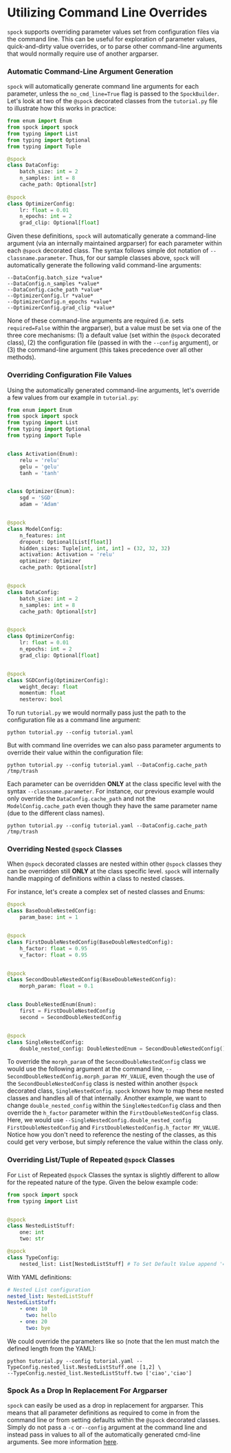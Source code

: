 # Utilizing Command Line Overrides

`spock` supports overriding parameter values set from configuration files via the command line. This can be useful for
exploration of parameter values, quick-and-dirty value overrides, or to parse other command-line arguments that would
normally require use of another argparser.

### Automatic Command-Line Argument Generation

`spock` will automatically generate command line arguments for each parameter, unless the `no_cmd_line=True` flag is 
passed to the `SpockBuilder`. Let's look at two of the `@spock` decorated classes from the `tutorial.py` file to 
illustrate how this works in practice:

```python
from enum import Enum
from spock import spock
from typing import List
from typing import Optional
from typing import Tuple

@spock
class DataConfig:
    batch_size: int = 2
    n_samples: int = 8
    cache_path: Optional[str]
    
@spock
class OptimizerConfig:
    lr: float = 0.01
    n_epochs: int = 2
    grad_clip: Optional[float]
```

Given these definitions, `spock` will automatically generate a command-line argument (via an internally maintained 
argparser) for each parameter within each `@spock` decorated class. The syntax follows simple dot notation 
of `--classname.parameter`. Thus, for our sample classes above, `spock` will automatically generate the following 
valid command-line arguments:

```shell
--DataConfig.batch_size *value*
--DataConfig.n_samples *value*
--DataConfig.cache_path *value*
--OptimizerConfig.lr *value*
--OptimizerConfig.n_epochs *value*
--OptimizerConfig.grad_clip *value*
```

None of these command-line arguments are required (i.e. sets `required=False` within the argparser), but a value must
be set via one of the three core mechanisms: (1) a default value (set within the `@spock` decorated class), (2) the 
configuration file (passed in with the `--config` argument), or (3) the command-line argument (this takes precedence 
over all other methods).

### Overriding Configuration File Values

Using the automatically generated command-line arguments, let's override a few values from our example in `tutorial.py`:

```python
from enum import Enum
from spock import spock
from typing import List
from typing import Optional
from typing import Tuple


class Activation(Enum):
    relu = 'relu'
    gelu = 'gelu'
    tanh = 'tanh'


class Optimizer(Enum):
    sgd = 'SGD'
    adam = 'Adam'


@spock
class ModelConfig:
    n_features: int
    dropout: Optional[List[float]]
    hidden_sizes: Tuple[int, int, int] = (32, 32, 32)
    activation: Activation = 'relu'
    optimizer: Optimizer
    cache_path: Optional[str]


@spock
class DataConfig:
    batch_size: int = 2
    n_samples: int = 8
    cache_path: Optional[str]


@spock
class OptimizerConfig:
    lr: float = 0.01
    n_epochs: int = 2
    grad_clip: Optional[float]


@spock
class SGDConfig(OptimizerConfig):
    weight_decay: float
    momentum: float
    nesterov: bool

```

To run `tutorial.py` we would normally pass just the path to the configuration file as a command line argument:

```shell
python tutorial.py --config tutorial.yaml
```

But with command line overrides we can also pass parameter arguments to override their value within the configuration
file:

```shell
python tutorial.py --config tutorial.yaml --DataConfig.cache_path /tmp/trash
```

Each parameter can be overridden **ONLY** at the class specific level with the syntax `--classname.parameter`. For
instance, our previous example would only override the `DataConfig.cache_path` and not the `ModelConfig.cache_path` even
though they have the same parameter name (due to the different class names).

```shell
python tutorial.py --config tutorial.yaml --DataConfig.cache_path /tmp/trash
```

### Overriding Nested `@spock` Classes

When `@spock` decorated classes are nested within other `@spock` classes they can be overridden still **ONLY** at the 
class specific level. `spock` will internally handle mapping of definitions within a class to nested classes.

For instance, let's create a complex set of nested classes and Enums:

```python
@spock
class BaseDoubleNestedConfig:
    param_base: int = 1


@spock
class FirstDoubleNestedConfig(BaseDoubleNestedConfig):
    h_factor: float = 0.95
    v_factor: float = 0.95


@spock
class SecondDoubleNestedConfig(BaseDoubleNestedConfig):
    morph_param: float = 0.1


class DoubleNestedEnum(Enum):
    first = FirstDoubleNestedConfig
    second = SecondDoubleNestedConfig


@spock
class SingleNestedConfig:
    double_nested_config: DoubleNestedEnum = SecondDoubleNestedConfig()

```

To override the `morph_param` of the `SecondDoubleNestedConfig` class we would use the following argument at the 
command line, `--SecondDoubleNestedConfig.morph_param MY_VALUE`, even though the use of the `SecondDoubleNestedConfig` 
class is nested within another `@spock` decorated class, `SingleNestedConfig`. `spock` knows how to map these nested 
classes and handles all of that internally. Another example, we want to change `double_nested_config` within the 
`SingleNestedConfig` class and then override the `h_factor` parameter within the `FirstDoubleNestedConfig` class. Here,
we would use `--SingleNestedConfig.double_nested_config FirstDoubleNestedConfig` and 
`FirstDoubleNestedConfig.h_factor MY_VALUE`. Notice how you don't need to reference the nesting of the classes, as this
could get very verbose, but simply reference the value within the class only.


### Overriding List/Tuple of Repeated `@spock` Classes 

For `List` of Repeated `@spock` Classes the syntax is slightly different to allow for the repeated nature of the type.
Given the below example code:

```python
from spock import spock
from typing import List


@spock
class NestedListStuff:
    one: int
    two: str

@spock
class TypeConfig:
    nested_list: List[NestedListStuff] # To Set Default Value append '= NestedListStuff'
```

With YAML definitions:

```yaml
# Nested List configuration
nested_list: NestedListStuff
NestedListStuff:
    - one: 10
      two: hello
    - one: 20
      two: bye
```

We could override the parameters like so (note that the len must match the defined length from the YAML):

```shell
python tutorial.py --config tutorial.yaml --TypeConfig.nested_list.NestedListStuff.one [1,2] \
--TypeConfig.nested_list.NestedListStuff.two ['ciao','ciao']
```

### Spock As a Drop In Replacement For Argparser

`spock` can easily be used as a drop in replacement for argparser. This means that all parameter definitions as 
required to come in from the command line or from setting defaults within the `@spock` decorated classes. Simply do not 
pass a `-c` or`--config` argument at the command line and instead pass in values to all of the automatically generated 
cmd-line arguments. See more information [here](https://fidelity.github.io/spock/ArgParser-Replacement/).